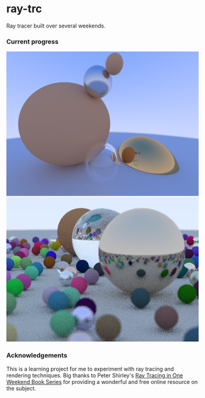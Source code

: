 # ray-trc
Ray tracer built over several weekends.

### Current progress
![Progress thus far](https://raw.githubusercontent.com/CptnClaw/ray-trc/master/orot.png)
![Book 1 final](https://raw.githubusercontent.com/CptnClaw/ray-trc/master/final-dof0.png)

### Acknowledgements
This is a learning project for me to experiment with ray tracing and rendering techniques. 
Big thanks to Peter Shirley's [Ray Tracing in One Weekend Book Series](https://raytracing.github.io/)
for providing a wonderful and free online resource on the subject.